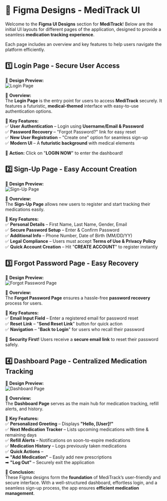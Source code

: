 # **📌 Figma Designs - MediTrack UI**  

Welcome to the **Figma UI Designs** section for **MediTrack**! Below are the initial UI layouts for different pages of the application, designed to provide a seamless **medication tracking experience**.  

Each page includes an overview and key features to help users navigate the platform efficiently.  



## **1️⃣ Login Page - Secure User Access**  

🔹 **Design Preview:**  
![Login Page](https://github.com/user-attachments/assets/b01f9022-6e8e-4953-acce-1ab1fbc3bdeb)  

🔹 **Overview:**  
The **Login Page** is the entry point for users to access **MediTrack** securely. It features a futuristic, **medical-themed** interface with easy-to-use authentication options.  

🔹 **Key Features:**  
✅ **User Authentication** – Login using **Username/Email & Password**  
✅ **Password Recovery** – "Forgot Password?" link for easy reset  
✅ **New User Registration** – "Create one" option for seamless sign-up  
✅ **Modern UI** – A **futuristic background** with medical elements  

🚀 **Action:** Click on "**LOGIN NOW**" to enter the dashboard!  



## **2️⃣ Sign-Up Page - Easy Account Creation**  

🔹 **Design Preview:**  
![Sign-Up Page](https://github.com/user-attachments/assets/97fe8bec-84ce-4fcc-8cb5-c788e9fbe83e)  

🔹 **Overview:**  
The **Sign-Up Page** allows new users to register and start tracking their medications easily.  

🔹 **Key Features:**  
✅ **Personal Details** – First Name, Last Name, Gender, Email  
✅ **Secure Password Setup** – Enter & Confirm Password  
✅ **Additional Info** – Phone Number, Date of Birth (MM/DD/YY)  
✅ **Legal Compliance** – Users must accept **Terms of Use & Privacy Policy**  
✅ **Quick Account Creation** – Hit "**CREATE ACCOUNT**" to register instantly  



## **3️⃣ Forgot Password Page - Easy Recovery**  

🔹 **Design Preview:**  
![Forgot Password Page](https://github.com/user-attachments/assets/4d7c5781-fb25-4e4d-b3c5-958d0dcf669c)  

🔹 **Overview:**  
The **Forgot Password Page** ensures a hassle-free **password recovery** process for users.  

🔹 **Key Features:**  
✅ **Email Input Field** – Enter a registered email for password reset  
✅ **Reset Link** – "**Send Reset Link**" button for quick action  
✅ **Navigation** – "**Back to Login**" for users who recall their password  

🔐 **Security First!** Users receive a **secure email link** to reset their password safely.  



## **4️⃣ Dashboard Page - Centralized Medication Tracking**  

🔹 **Design Preview:**  
![Dashboard Page](https://github.com/user-attachments/assets/d8760787-0b90-4094-a432-09cf9bcb136d)  

🔹 **Overview:**  
The **Dashboard Page** serves as the main hub for medication tracking, refill alerts, and history.  

🔹 **Key Features:**  
✅ **Personalized Greeting** – Displays **"Hello, [User]!"**  
✅ **Next Medication Tracker** – Lists upcoming medications with time & remaining days  
✅ **Refill Alerts** – Notifications on soon-to-expire medications  
✅ **Medication History** – Logs previously taken medications  
✅ **Quick Actions** –  
   ➡ **"Add Medication"** – Easily add new prescriptions  
   ➡ **"Log Out"** – Securely exit the application  



🎯 **Conclusion:**  
These Figma designs form the **foundation** of MediTrack’s user-friendly and secure interface. With a well-structured dashboard, effortless login, and a seamless sign-up process, the app ensures **efficient medication management**.  